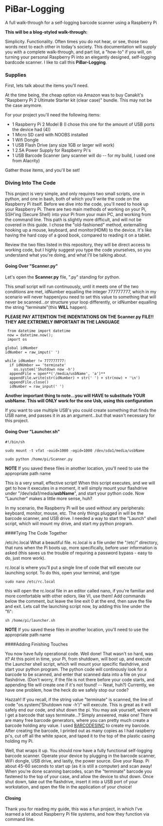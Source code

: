 # PiBar-Logging
A full walk-through for a self-logging barcode scanner using a Raspberry Pi

**This will be a blog-styled walk-through:**

Simplicity. Functionality.  Often times you do not hear, or see, those two words next to each other in today's society.
This documentation will supply you with a complete walk-through, and part list, a "how-to" if you will, on turning your personal Raspberry Pi into an elegantly designed, self-logging bardcode scanner.  I like to call this **PiBar-Logging**.


### Supplies

First, lets talk about the items you'll need.

At the time being, the cheap option via Amazon was to buy Canakit's "Raspberry Pi 2 Ultimate Starter kit (clear case)" bundle. This may not be the case anymore.

For your project you'll need the following items:
  
  * 1  Raspberry Pi 2 Model B (I chose this one for the amount of USB ports the device had (4))
  * 1  Micro SD card with NOOBS installed
  * 1  Wifi Dongle
  * 1  USB Flash Drive (any size 1GB or larger will work)
  * 1  2.5A Power Supply for Raspberry Pi's
  * 1  USB Barcode Scanner (any scanner will do -- for my build, I used one from Alacrity)
  
Gather those items, and you'll be set!  

### Diving Into The Code


This project is very simple, and only requires two small scripts, one in python, and one in bash, both of which you'll write the code on the Raspberry Pi itself. Before we dive into the code, you'll need to hook up your Raspberry Pi.  There are two main methods of working on your Pi, SSH'ing (Secure Shell) into your Pi from your main PC, and working from the command line.  This path is slightly more difficult, and will not be covered in this guide.  I chose the "old-fashioned" method, externalling hooking up a mouse, keyboard, and monitor(HDMI) to the device.  It's like having the hard copy of a good book, compared to reading it on a tablet.


Review the two files listed in this repository, they will be direct access to working code, but I highly suggest you type the code yourselves, so you understand what you're doing, and what I'll be talking about.

#### Going Over "Scanner.py"
Let's open the **Scanner.py** file, ".py" standing for python.  

This small script will run continuously, until it meets one of the two conditions are met, idNumber equalling the integer 777777777, which in my scenario will never happen(you need to set this value to something that will never be scanned...or structure your loop differently, or idNumber equalling the string "terminate"(this **WILL** happen).

**PLEASE PAY ATTENTION THE INDENTATIONS ON THE Scanner.py FILE!! THEY ARE EXTREMELY IMPORTANT IN THE LANGUAGE**

```
 from datetime import datetime
 now = datetime.now(); 
 import os 
 
global idNumber
idNumber = raw_imput(' ')

while idNumber != 777777777:
  if idNUmber == 'terminate' 
    os.system('Shutdown now -h')
  appendFile = open**('/media/usbName', 'a')**  
  appendFile.write(str(idNumber) + str(' ') + str(now) + '\n')
  appendFile.close()
  idNumber = raw_input(' ')
```
**Another important thing to note...you will HAVE to substitude YOUR usbName.  This will ONLY work for the one Usb, using this configuration**

If you want to use multiple USB's you could create something that finds the USB name, and passes it in as an argument...but that wasn't necessary for this project.

#### Going Over "Launcher.sh"
```
#!/bin/sh

sudo mount -t vfat -ouid=1000 -ogid=1000 /dev/sda1/media/usbName

sudo python /home/pi/Scanner.py 
```
**NOTE**  If you saved these files in another location, you'll need to use the appropriate path name

This is a very small, effective script!  When this script executes, and we will get to how it executes in a moment, it will simply mount your flashdrive under "/dev/sda1/media/**usbName**", and start your python code.  Now "Launcher" makes a little more sense, huh?

In my scenario, the Raspberry Pi will be used without any peripherals: keyboard, monitor, mouse, etc.  The only things plugged in will be the barcode scanner, and USB drive.  I needed a way to start the "Launch" shell script, which will mount my drive, and start my python program.

####Tying The Code Together

/etc/rc.local
What a beautiful file.  rc.local is a file under the "/etc/" directory, that runs when the Pi boots up, more specifically, before user information is asked (this saves us the trouble of requiring a password bypass - easy to do, just more work).

rc.local is where you'll put a single line of code that will execute our launching script. To do this, open your terminal, and type
```
sudo nano /etc/rc.local
```
this will open the rc.local file in an editor called nano, if you're familiar and more comfortable with other ediors, like VI, use them! Add commands below the comment, but leave the line exit 0 at the end, then save the file and exit.  Lets call the launching script now, by adding this line under the "fi":
```
sh /home/pi/launcher.sh
```
**NOTE**  If you saved these files in another location, you'll need to use the appropriate path name

####Adding Finishing Touches

You now have fully operational code.  Well done! That wasn't so hard, was it?  At this point in time, your Pi, from shutdown, will boot up, and execute the Launcher shell script, which will mount your specific flashdrive, and start your python program.  The python code will continously look for a barcode to be scanned, and enter that scanned data into a file on your flashdrive. (Don't worry, if the file is not there before your code starts, and appending file will create one if it's not found! -- Neat, huh?) Currently, we have one problem, how the heck do we safely stop our code? 

Hazzah! If you recall, if the string value "terminate" is scanned, the line of code "os.system('Shutdown now -h')" will execute.  This is great as it will safely end our code, and shut down the pi. You may ask yourself, where will I get a barcode that says terminate...?  Simply answered, make one!  There are many free barcode generators, where you can pretty much create a barcode holding any value.  I used [BARCODESINC](https://www.barcodesinc.com/generator/index.php) to create my barcode.  After creating the barcode, I printed out as many copies as I had raspberry pi's, cut off all the white space, and taped it to the top of the plastic casing holding my Pi.

Well, that wraps it up.  You should now have a fully functional self-logging barcode scanner.  Operate your device by plugging in the barcode scanner, WiFi dongle, USB drive, and lastly, the power source.  Give your Rasp. Pi about 45-60 seconds to start up (as it is still a computer) and scan away!  When you're done scanning barcodes, scan the "terminate" barcode you fastened to the top of your case, and allow the device to shut down.  Once shut down, take out the flashdrive, insert it into a USB port of your workstation, and open the file in the application of your choice!

#### Closing

Thank you for reading my guide, this was a fun project, in which I've learned a lot about Raspberry Pi file systems, and how they function via command line.
